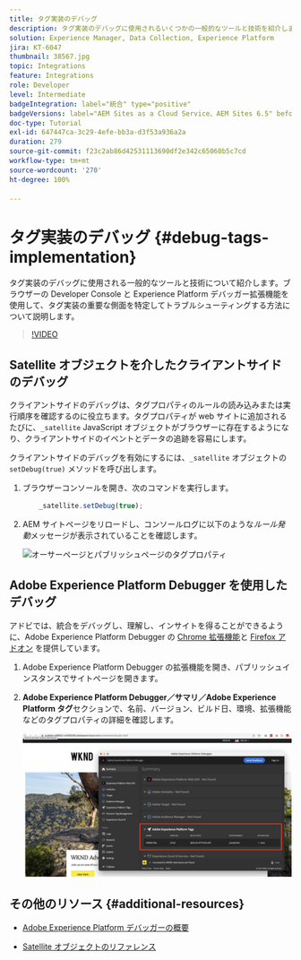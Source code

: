 ```yaml
---
title: タグ実装のデバッグ
description: タグ実装のデバッグに使用されるいくつかの一般的なツールと技術を紹介します。ブラウザーの Developer Console と Experience Platform デバッガー拡張機能を使用して、タグ実装の重要な側面を特定してトラブルシューティングする方法について説明します。
solution: Experience Manager, Data Collection, Experience Platform
jira: KT-6047
thumbnail: 38567.jpg
topic: Integrations
feature: Integrations
role: Developer
level: Intermediate
badgeIntegration: label="統合" type="positive"
badgeVersions: label="AEM Sites as a Cloud Service、AEM Sites 6.5" before-title="false"
doc-type: Tutorial
exl-id: 647447ca-3c29-4efe-bb3a-d3f53a936a2a
duration: 279
source-git-commit: f23c2ab86d42531113690df2e342c65060b5c7cd
workflow-type: tm+mt
source-wordcount: '270'
ht-degree: 100%

---
```


# タグ実装のデバッグ {#debug-tags-implementation}

タグ実装のデバッグに使用される一般的なツールと技術について紹介します。ブラウザーの Developer Console と Experience Platform デバッガー拡張機能を使用して、タグ実装の重要な側面を特定してトラブルシューティングする方法について説明します。

>[!VIDEO](https://video.tv.adobe.com/v/38567?quality=12&learn=on)

## Satellite オブジェクトを介したクライアントサイドのデバッグ

クライアントサイドのデバッグは、タグプロパティのルールの読み込みまたは実行順序を確認するのに役立ちます。タグプロパティが web サイトに追加されるたびに、`_satellite` JavaScript オブジェクトがブラウザーに存在するようになり、クライアントサイドのイベントとデータの追跡を容易にします。

クライアントサイドのデバッグを有効にするには、`_satellite` オブジェクトの `setDebug(true)` メソッドを呼び出します。

1. ブラウザーコンソールを開き、次のコマンドを実行します。

   ```javascript
       _satellite.setDebug(true);
   ```

1. AEM サイトページをリロードし、コンソールログに以下のような&#x200B;_ルール発動_&#x200B;メッセージが表示されていることを確認します。

   ![オーサーページとパブリッシュページのタグプロパティ](assets/satellite-object-debugging.png)

## Adobe Experience Platform Debugger を使用したデバッグ

アドビでは、統合をデバッグし、理解し、インサイトを得ることができるように、Adobe Experience Platform Debugger の [Chrome 拡張機能](https://chrome.google.com/webstore/detail/adobe-experience-platform/bfnnokhpnncpkdmbokanobigaccjkpob)と [Firefox アドオン](https://addons.mozilla.org/en-US/firefox/addon/adobe-experience-platform-dbg/) を提供しています。

1. Adobe Experience Platform Debugger の拡張機能を開き、パブリッシュインスタンスでサイトページを開きます。

1. **Adobe Experience Platform Debugger／サマリ／Adobe Experience Platform タグ**&#x200B;セクションで、名前、バージョン、ビルド日、環境、拡張機能などのタグプロパティの詳細を確認します。

   ![Adobe Experience Platform Debugger とタグプロパティの詳細](assets/tag-property-details.png)

## その他のリソース {#additional-resources}

+ [Adobe Experience Platform デバッガーの概要](https://experienceleague.adobe.com/docs/platform-learn/data-collection/debugger/overview.html?lang=ja)

+ [Satellite オブジェクトのリファレンス](https://experienceleague.adobe.com/docs/experience-platform/tags/client-side/satellite-object.html?lang=ja)
